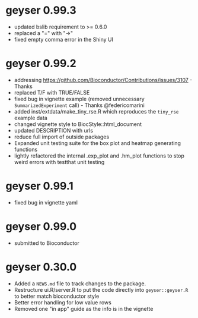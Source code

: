# geyser 0.99.3

* updated bslib requirement to >= 0.6.0
* replaced a "=" with "->"
* fixed empty comma error in the Shiny UI

# geyser 0.99.2

* addressing https://github.com/Bioconductor/Contributions/issues/3107 - Thanks 
* replaced T/F with TRUE/FALSE
* fixed bug in vignette example (removed unnecessary `SummarizedExperiment` call) - Thanks @federicomarini
* added inst/extdata/make_tiny_rse.R which reproduces the `tiny_rse` example data
* changed vignette style to BiocStyle::html_document  
* updated DESCRIPTION with urls
* reduce full import of outside packages
* Expanded unit testing suite for the box plot and heatmap generating functions
* lightly refactored the internal .exp_plot and .hm_plot functions to stop weird errors with testthat unit testing

# geyser 0.99.1

* fixed bug in vignette yaml

# geyser 0.99.0

* submitted to Bioconductor

# geyser 0.30.0

* Added a `NEWS.md` file to track changes to the package.
* Restructure ui.R/server.R to put the code directly into `geyser::geyser.R` to 
better match bioconductor style
* Better error handling for low value rows
* Removed one "in app" guide as the info is in the vignette 

